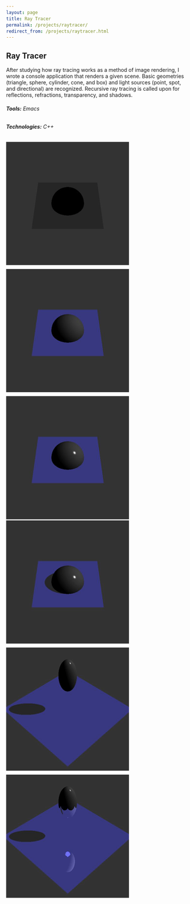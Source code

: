 ```yaml
---
layout: page
title: Ray Tracer
permalink: /projects/raytracer/
redirect_from: /projects/raytracer.html
---
```

## Ray Tracer

After studying how ray tracing works as a method of image rendering, I wrote a console application that renders a given scene. Basic geometries (triangle, sphere, cylinder, cone, and box) and light sources (point, spot, and directional) are recognized. Recursive ray tracing is called upon for reflections, refractions, transparency, and shadows.

###### **Tools:** Emacs

###### **Technologies:** C++

![Ray tracing with emissive &amp; ambient light, diffuse, and specular light](/images/lighting.png)
![Ray tracing with shadows, transformations, and reflections](/images/transforms.png)
